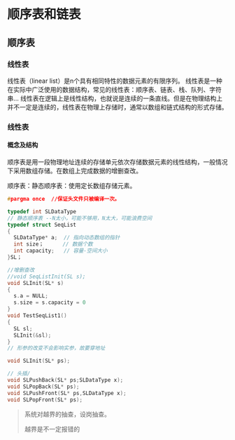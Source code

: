 # 顺序表和链表

## 顺序表

### 线性表

线性表（linear list）是n个具有相同特性的数据元素的有限序列。 线性表是一种在实际中广泛使用的数据结构，常见的线性表：顺序表、链表、栈、队列、字符串...
线性表在逻辑上是线性结构，也就说是连续的一条直线。但是在物理结构上并不一定是连续的，线性表在物理上存储时，通常以数组和链式结构的形式存储。

### 线性表

#### 概念及结构

顺序表是用一段物理地址连续的存储单元依次存储数据元素的线性结构，一般情况下采用数组存储。在数组上完成数据的增删查改。

顺序表：静态顺序表：使用定长数组存储元素。

```c
#pargma once  //保证头文件只被编译一次。

typedef int SLDataType
// 静态顺序表 --N太小，可能不够用，N太大，可能浪费空间
typedef struct SeqList
{
  SLDataType* a;  // 指向动态数组的指针
  int size；      // 数据个数
  int capacity;   // 容量-空间大小
}SL；

//增删查改
//void SeqListInit(SL s);
void SLInit(SL* s)
{
  s.a = NULL;
  s.size = s.capacity = 0
}
void TestSeqList1()
{
  SL sl;
  SLInit(&sl);
}
// 形参的改变不会影响实参，故要穿地址
```

```c
void SLInit(SL* ps);

// 头插/
void SLPushBack(SL* ps;SLDataType x);
void SLPopBack(SL* ps);
void SLPushFront(SL* ps,SLDataType x);
void SLPopFront(SL* ps);
```

> 系统对越界的抽查，设岗抽查。
>
> 越界是不一定报错的

